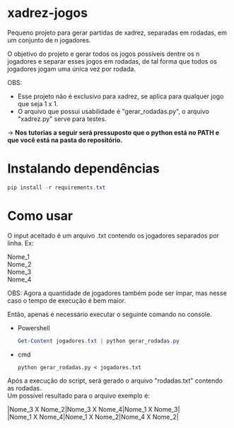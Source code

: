 # xadrez-jogos
Pequeno projeto para gerar partidas de xadrez, separadas em rodadas, em um conjunto de n jogadores.

O objetivo do projeto e gerar todos os jogos possíveis dentre os n jogadores e separar esses jogos em rodadas, de tal forma que todos os jogadores jogam uma única vez por rodada.

OBS: 
* Esse projeto não é exclusivo para xadrez, se aplica para qualquer jogo que seja 1 x 1.  
* O arquivo que possui usabilidade é "gerar_rodadas.py", o arquivo "xadrez.py" serve para testes.  

-> **Nos tutorias a seguir será pressuposto que o python está no PATH e que você está na pasta do repositório.**

# Instalando dependências
```powershell
pip install -r requirements.txt
```

# Como usar
O input aceitado é um arquivo .txt contendo os jogadores separados por linha. Ex:

Nome_1  
Nome_2  
Nome_3  
Nome_4  

OBS: Agora a quantidade de jogadores também pode ser ímpar, mas nesse caso o tempo de execução é bem maior.

Então, apenas é necessário executar o seguinte comando no console.  

- Powershell
  ```powershell
  Get-Content jogadores.txt | python gerar_rodadas.py
  ```
 - cmd
    ```cmd
    python gerar_rodadas.py < jogadores.txt 
    ```

Após a execução do script, será gerado o arquivo "rodadas.txt" contendo as rodadas.  
Um possível resultado para o arquivo exemplo é:

|Nome_3 X Nome_2|Nome_3 X Nome_4|Nome_1 X Nome_3|  
|Nome_1 X Nome_4|Nome_1 X Nome_2|Nome_4 X Nome_2|
